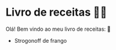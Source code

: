 # Livro de receitas :woman_cook:

Olá! Bem vindo ao meu livro de receitas:  👏

- Strogonoff de frango
